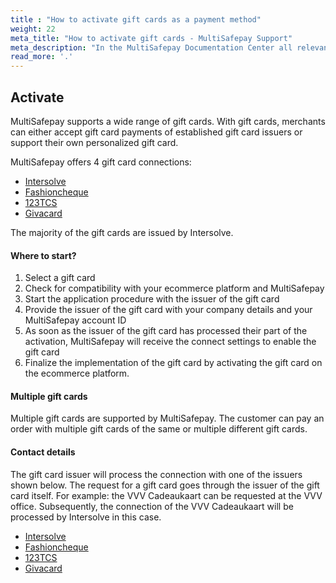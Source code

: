 ```yaml
---
title : "How to activate gift cards as a payment method"
weight: 22
meta_title: "How to activate gift cards - MultiSafepay Support"
meta_description: "In the MultiSafepay Documentation Center all relevant information regarding our Plugins and API. As well as Support pages for Payment Method, Tools and General Questions. You can also find the contact details of our Support Team and Integration Team."
read_more: '.'
---
```

## Activate
MultiSafepay supports a wide range of gift cards.
With gift cards, merchants can either accept gift card payments of established gift card issuers or support their own personalized gift card.

MultiSafepay offers 4 gift card connections:

* [Intersolve](https://intersolve.nl/contact)
* [Fashioncheque](https://www.fashioncheque.com/nl/customerservice)
* [123TCS](https://www.123tcs.com/#Contact)
* [Givacard](https://www.givacard.nl/)

The majority of the gift cards are issued by Intersolve.

#### Where to start?

1. Select a gift card
2. Check for compatibility with your ecommerce platform and MultiSafepay
3. Start the application procedure with the issuer of the gift card
4. Provide the issuer of the gift card with your company details and your MultiSafepay account ID
5. As soon as the issuer of the gift card has processed their part of the activation, MultiSafepay will receive the connect settings to enable the gift card
6. Finalize the implementation of the gift card by activating the gift card on the ecommerce platform.


#### Multiple gift cards
Multiple gift cards are supported by MultiSafepay.
The customer can pay an order with multiple gift cards of the same or multiple different gift cards.

#### Contact details
The gift card issuer will process the connection with one of the issuers shown below. The request for a gift card goes through the issuer of the gift card itself. For example: the VVV Cadeaukaart can be requested at the VVV office. Subsequently, the connection of the VVV Cadeaukaart will be processed by Intersolve in this case.


* [Intersolve](https://intersolve.nl/contact)
* [Fashioncheque](https://www.fashioncheque.com/nl/customerservice)
* [123TCS](https://www.123tcs.com/#Contact)
* [Givacard](https://www.givacard.nl/)
